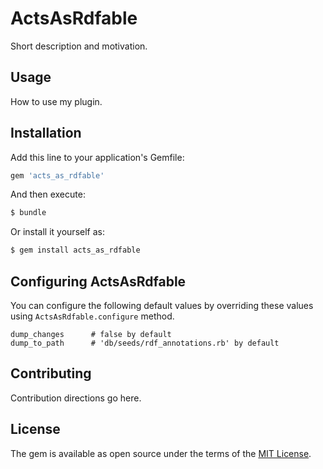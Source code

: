 # ActsAsRdfable
Short description and motivation.

## Usage
How to use my plugin.

## Installation
Add this line to your application's Gemfile:

```ruby
gem 'acts_as_rdfable'
```

And then execute:
```bash
$ bundle
```

Or install it yourself as:
```bash
$ gem install acts_as_rdfable
```

## Configuring ActsAsRdfable
You can configure the following default values by overriding these values using `ActsAsRdfable.configure` method.
```
dump_changes      # false by default
dump_to_path      # 'db/seeds/rdf_annotations.rb' by default
```

## Contributing
Contribution directions go here.

## License
The gem is available as open source under the terms of the [MIT License](https://opensource.org/licenses/MIT).
